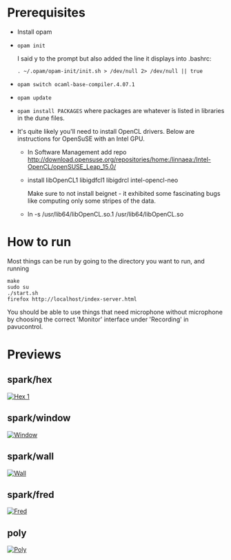 # Prerequisites

* Install opam

* `opam init`
  
    I said y to the prompt but also added the line it displays into .bashrc:
  
    `. ~/.opam/opam-init/init.sh > /dev/null 2> /dev/null || true`

* `opam switch ocaml-base-compiler.4.07.1`

* `opam update`

* `opam install PACKAGES`
  where packages are whatever is listed in libraries in the dune files.

* It's quite likely you'll need to install OpenCL drivers. Below are
  instructions for OpenSuSE with an Intel GPU.

  + In Software Management add repo
    http://download.opensuse.org/repositories/home:/linnaea:/Intel-OpenCL/openSUSE_Leap_15.0/

  + install
    libOpenCL1
    libigdfcl1
    libigdrcl
    intel-opencl-neo

    Make sure to not install beignet - it exhibited some fascinating bugs like
    computing only some stripes of the data.

  + ln -s /usr/lib64/libOpenCL.so.1 /usr/lib64/libOpenCL.so

# How to run

Most things can be run by going to the directory you want to run, and running

```
make
sudo su
./start.sh
firefox http://localhost/index-server.html
```

You should be able to use things that need microphone without microphone by
choosing the correct 'Monitor' interface under 'Recording' in pavucontrol.

# Previews

## spark/hex
[![Hex 1](https://img.youtube.com/vi/5e8FJhhpSPo/maxresdefault.jpg)](https://www.youtube.com/watch?v=5e8FJhhpSPo)

## spark/window

[![Window](https://img.youtube.com/vi/K_6M-9U1NGE/maxresdefault.jpg)](https://www.youtube.com/watch?v=K_6M-9U1NGE)

## spark/wall

[![Wall](https://img.youtube.com/vi/6cONcKzx4GY/maxresdefault.jpg)](https://www.youtube.com/watch?v=6cONcKzx4GY)

## spark/fred

[![Fred](https://img.youtube.com/vi/VhBzc3j_vPA/maxresdefault.jpg)](https://www.youtube.com/watch?v=VhBzc3j_vPA)

## poly

[![Poly](https://img.youtube.com/vi/YVxbufzkbxg/maxresdefault.jpg)](https://www.youtube.com/watch?v=YVxbufzkbxg)
